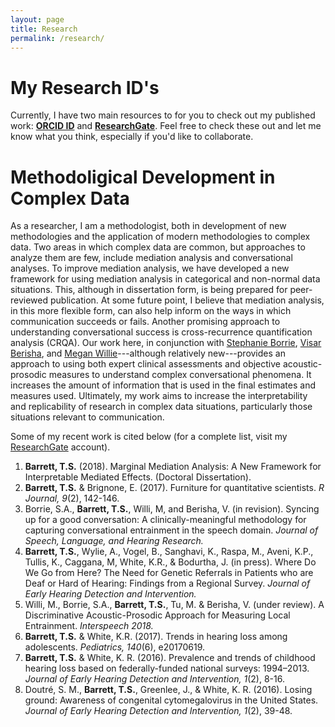```yaml
---
layout: page
title: Research
permalink: /research/
---
```



# My Research ID's

Currently, I have two main resources to for you to check out my published work: [**ORCID ID**](https://orcid.org/0000-0002-2137-1391) and [**ResearchGate**](https://www.researchgate.net/profile/Tyson_Barrett). Feel free to check these out and let me know what you think, especially if you'd like to collaborate.

# Methodoligical Development in Complex Data

As a researcher, I am a methodologist, both in development of new methodologies and the application of modern methodologies to complex data. Two areas in which complex data are common, but approaches to analyze them are few, include mediation analysis and conversational analyses. To improve mediation analysis, we have developed a new framework for using mediation analysis in categorical and non-normal data situations. This, although in dissertation form, is being prepared for peer-reviewed publication. At some future point, I believe that mediation analysis, in this more flexible form, can also help inform on the ways in which communication succeeds or fails. Another promising approach to understanding conversational success is cross-recurrence quantification analysis (CRQA). Our work here, in conjunction with [Stephanie Borrie](http://www.humaninteractionlab.com), [Visar Berisha](http://www.public.asu.edu/~visar/), and [Megan Willie](https://www.researchgate.net/profile/Megan_Willi)---although relatively new---provides an approach to using both expert clinical assessments and objective acoustic-prosodic measures to understand complex conversational phenomena. It increases the amount of information that is used in the final estimates and measures used. Ultimately, my work aims to increase the interpretability and replicability of research in complex data situations, particularly those situations relevant to communication. 

Some of my recent work is cited below (for a complete list, visit my [ResearchGate](https://www.researchgate.net/profile/Tyson_Barrett) account).

1.	**Barrett, T.S.** (2018). Marginal Mediation Analysis: A New Framework for Interpretable Mediated Effects. (Doctoral Dissertation).
2.	**Barrett, T.S.** & Brignone, E. (2017). Furniture for quantitative scientists. *R Journal, 9*(2), 142-146.
3.	Borrie, S.A., **Barrett, T.S.**, Willi, M, and Berisha, V. (in revision). Syncing up for a good conversation: A clinically-meaningful methodology for capturing conversational entrainment in the speech domain. *Journal of Speech, Language, and Hearing Research.*
4. **Barrett, T.S.**, Wylie, A., Vogel, B., Sanghavi, K., Raspa, M., Aveni, K.P., Tullis, K., Caggana, M, White, K.R., & Bodurtha, J. (in press). Where Do We Go from Here? The Need for Genetic Referrals in Patients who are Deaf or Hard of Hearing: Findings from a Regional Survey. *Journal of Early Hearing Detection and Intervention.*
5.	Willi, M., Borrie, S.A., **Barrett, T.S.**, Tu, M. & Berisha, V. (under review). A Discriminative Acoustic-Prosodic Approach for Measuring Local Entrainment. *Interspeech 2018.*
6.	**Barrett, T.S.** & White, K.R. (2017). Trends in hearing loss among adolescents. *Pediatrics, 140*(6), e20170619.
7.	**Barrett, T.S.** & White, K. R. (2016). Prevalence and trends of childhood hearing loss based on federally-funded national surveys: 1994–2013. *Journal of Early Hearing Detection and Intervention, 1*(2), 8-16.
8.	Doutré, S. M., **Barrett, T.S.**, Greenlee, J., & White, K. R. (2016). Losing ground: Awareness of congenital cytomegalovirus in the United States. *Journal of Early Hearing Detection and Intervention, 1*(2), 39-48.



